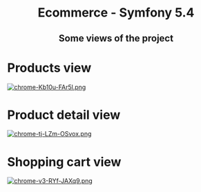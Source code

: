 <h1 align="center">
  <p>
    Ecommerce - Symfony 5.4
  </p>
</h1>

<h2 align="center">
  <p>
    Some views of the project
  </p>
</h2>

# Products view
[![chrome-Kb10u-FAr5l.png](https://i.postimg.cc/ZRJwqH4g/chrome-Kb10u-FAr5l.png)](https://postimg.cc/sB0Y6pB9)
# Product detail view
[![chrome-tj-LZm-OSvox.png](https://i.postimg.cc/J02xPWZV/chrome-tj-LZm-OSvox.png)](https://postimg.cc/XB99YmsQ)
# Shopping cart view
[![chrome-v3-RYf-JAXq9.png](https://i.postimg.cc/PxK2vDqq/chrome-v3-RYf-JAXq9.png)](https://postimg.cc/PppmBPYG)
